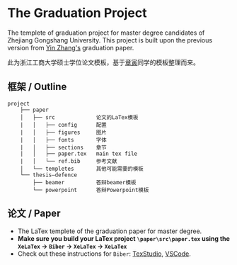 # The Graduation Project

The templete of graduation project for master degree candidates of Zhejiang Gongshang University. This project is built upon the previous version from [Yin Zhang's](https://github.com/MIracleyin) graduation paper.

此为浙江工商大学硕士学位论文模板，基于[章寅](https://github.com/MIracleyin)同学的模板整理而来。

## 框架 / Outline

    project
        ├── paper
        │   ├── src             论文的LaTex模板
        |   │   ├── config      配置
        |   │   ├── figures     图片
        |   │   ├── fonts       字体
        |   │   ├── sections    章节
        |   │   ├── paper.tex   main tex file
        |   │   └── ref.bib     参考文献
        │   └── templetes       其他可能需要的模板
        └── thesis—defence
            ├── beamer          答辩beamer模板
            └── powerpoint      答辩Powerpoint模板

## 论文 / Paper
- The LaTex templete of the graduation paper for master degree.
- **Make sure you build your LaTex project `\paper\src\paper.tex` using the `XeLaTex` -> `Biber` -> `XeLaTex` -> `XeLaTex`**
- Check out these instructions for `Biber`: [TexStudio](https://dxie123.github.io/2018/07/11/latexcompile/), [VSCode](https://zhuanlan.zhihu.com/p/564564756).



<!-- ## 展示 / Presetation -->
